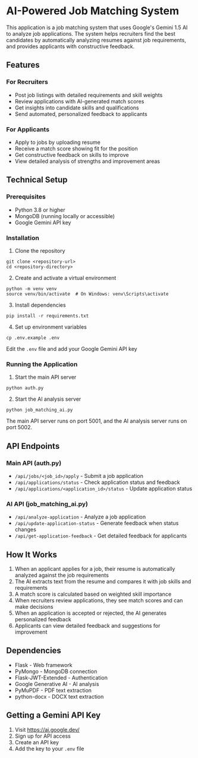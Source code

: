 # AI-Powered Job Matching System

This application is a job matching system that uses Google's Gemini 1.5 AI to analyze job applications. The system helps recruiters find the best candidates by automatically analyzing resumes against job requirements, and provides applicants with constructive feedback.

## Features

### For Recruiters
- Post job listings with detailed requirements and skill weights
- Review applications with AI-generated match scores
- Get insights into candidate skills and qualifications
- Send automated, personalized feedback to applicants

### For Applicants
- Apply to jobs by uploading resume
- Receive a match score showing fit for the position
- Get constructive feedback on skills to improve
- View detailed analysis of strengths and improvement areas

## Technical Setup

### Prerequisites
- Python 3.8 or higher
- MongoDB (running locally or accessible)
- Google Gemini API key

### Installation

1. Clone the repository
```
git clone <repository-url>
cd <repository-directory>
```

2. Create and activate a virtual environment
```
python -m venv venv
source venv/bin/activate  # On Windows: venv\Scripts\activate
```

3. Install dependencies
```
pip install -r requirements.txt
```

4. Set up environment variables
```
cp .env.example .env
```
Edit the `.env` file and add your Google Gemini API key

### Running the Application

1. Start the main API server
```
python auth.py
```

2. Start the AI analysis server
```
python job_matching_ai.py
```

The main API server runs on port 5001, and the AI analysis server runs on port 5002.

## API Endpoints

### Main API (auth.py)
- `/api/jobs/<job_id>/apply` - Submit a job application
- `/api/applications/status` - Check application status and feedback
- `/api/applications/<application_id>/status` - Update application status

### AI API (job_matching_ai.py)
- `/api/analyze-application` - Analyze a job application
- `/api/update-application-status` - Generate feedback when status changes
- `/api/get-application-feedback` - Get detailed feedback for applicants

## How It Works

1. When an applicant applies for a job, their resume is automatically analyzed against the job requirements
2. The AI extracts text from the resume and compares it with job skills and requirements
3. A match score is calculated based on weighted skill importance
4. When recruiters review applications, they see match scores and can make decisions
5. When an application is accepted or rejected, the AI generates personalized feedback
6. Applicants can view detailed feedback and suggestions for improvement

## Dependencies
- Flask - Web framework
- PyMongo - MongoDB connection
- Flask-JWT-Extended - Authentication
- Google Generative AI - AI analysis
- PyMuPDF - PDF text extraction
- python-docx - DOCX text extraction

## Getting a Gemini API Key

1. Visit https://ai.google.dev/
2. Sign up for API access
3. Create an API key
4. Add the key to your `.env` file 